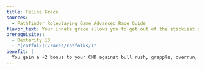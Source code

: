 ```yaml
---
title: Feline Grace
sources:
  - Pathfinder Roleplaying Game Advanced Race Guide
flavor_text: Your innate grace allows you to get out of the stickiest situations.
prerequisites:
  - Dexterity 13
  - "[catfolk](/races/catfolks/)"
benefit: |
  You gain a +2 bonus to your CMD against bull rush, grapple, overrun, repositioning, and trip combat maneuvers.
---
```



